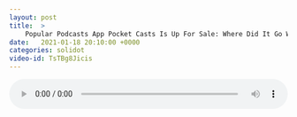 ```yaml
---
layout: post
title:  >
    Popular Podcasts App Pocket Casts Is Up For Sale: Where Did It Go Wrong?
date:   2021-01-18 20:10:00 +0000
categories: solidot
video-id: TsTBg8Jicis
---
```


<audio src="/assets/f3fb376d550c393c1aaef0fad61015b2.mp3" style="width: 100%;" controls></audio>

